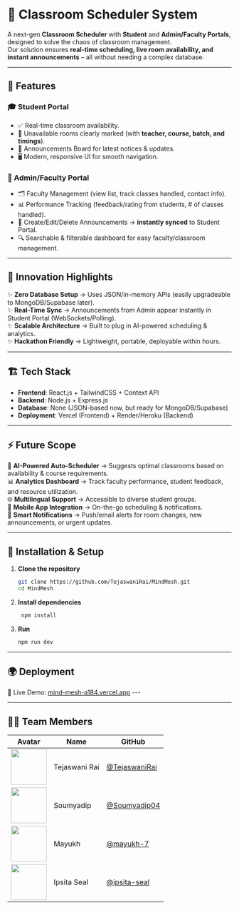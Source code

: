 # 📅 Classroom Scheduler System  

A next-gen **Classroom Scheduler** with **Student** and **Admin/Faculty Portals**, designed to solve the chaos of classroom management.  
Our solution ensures **real-time scheduling, live room availability, and instant announcements** – all without needing a complex database.  

---

## 🌟 Features  

### 🎓 Student Portal  
- ✅ Real-time classroom availability.  
- 🔴 Unavailable rooms clearly marked (with **teacher, course, batch, and timings**).  
- 📢 Announcements Board for latest notices & updates.  
- 🖥️ Modern, responsive UI for smooth navigation.  

### 🏫 Admin/Faculty Portal  
- 🗂️ Faculty Management (view list, track classes handled, contact info).  
- 📊 Performance Tracking (feedback/rating from students, # of classes handled).  
- 📝 Create/Edit/Delete Announcements → **instantly synced** to Student Portal.  
- 🔍 Searchable & filterable dashboard for easy faculty/classroom management.  

---

## 🚀 Innovation Highlights  

✨ **Zero Database Setup** → Uses JSON/in-memory APIs (easily upgradeable to MongoDB/Supabase later).  
✨ **Real-Time Sync** → Announcements from Admin appear instantly in Student Portal (WebSockets/Polling).  
✨ **Scalable Architecture** → Built to plug in AI-powered scheduling & analytics.  
✨ **Hackathon Friendly** → Lightweight, portable, deployable within hours.  

---

## 🏗️ Tech Stack  

- **Frontend**: React.js + TailwindCSS + Context API  
- **Backend**: Node.js + Express.js  
- **Database**: None (JSON-based now, but ready for MongoDB/Supabase)  
- **Deployment**: Vercel (Frontend) + Render/Heroku (Backend)  

---

## ⚡ Future Scope  

🔮 **AI-Powered Auto-Scheduler** → Suggests optimal classrooms based on availability & course requirements.  
📊 **Analytics Dashboard** → Track faculty performance, student feedback, and resource utilization.  
🌐 **Multilingual Support** → Accessible to diverse student groups.  
📱 **Mobile App Integration** → On-the-go scheduling & notifications.  
🔔 **Smart Notifications** → Push/email alerts for room changes, new announcements, or urgent updates.  

---

## 🚀 Installation & Setup  

1. **Clone the repository**
   ```bash
   git clone https://github.com/TejaswaniRai/MindMesh.git
   cd MindMesh
2. **Install dependencies**
   ```bash
    npm install
4. **Run**
   ```bash
   npm run dev

---

## 🌍 Deployment 
🎉 Live Demo: [mind-mesh-a184.vercel.app](https://mind-mesh-a184.vercel.app) ---

---

## 👨‍💻 Team Members  

| Avatar | Name | GitHub |  
|--------|------|--------|  
| <img src="https://github.com/TejaswaniRai.png?size=80" width="80" height="80"> | Tejaswani Rai | [@TejaswaniRai](https://github.com/TejaswaniRai) |  
| <img src="https://github.com/Soumyadip04.png?size=80" width="80" height="80"> | Soumyadip | [@Soumyadip04](https://github.com/Soumyadip04) |  
| <img src="https://github.com/mayukh-7.png?size=80" width="80" height="80"> | Mayukh | [@mayukh-7](https://github.com/mayukh-7) |  
| <img src="https://github.com/ipsita-seal.png?size=80" width="80" height="80"> | Ipsita Seal | [@ipsita-seal](https://github.com/ipsita-seal) |  
